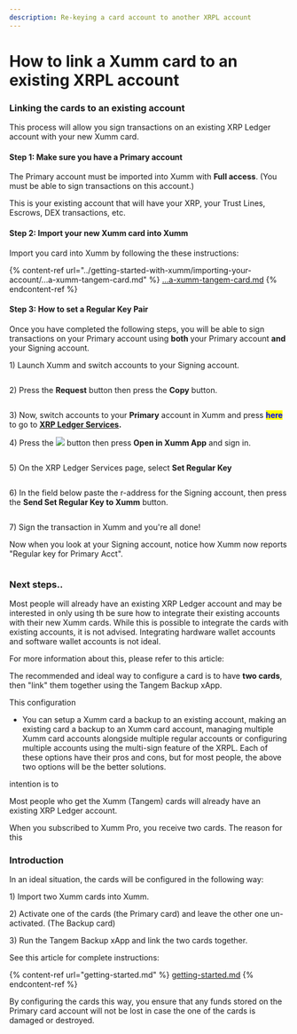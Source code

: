 ```yaml
---
description: Re-keying a card account to another XRPL account
---
```


# How to link a Xumm card to an existing XRPL account

### Linking the cards to an existing account

This process will allow you sign transactions on an existing XRP Ledger account with your new Xumm card.

#### Step 1: Make sure you have a Primary account <a href="#h_46e6d7f417" id="h_46e6d7f417"></a>

The Primary account must be imported into Xumm with **Full access**. (You must be able to sign transactions on this account.)

This is your existing account that will have your XRP, your Trust Lines, Escrows, DEX transactions, etc.

#### Step 2: Import your new Xumm card into Xumm <a href="#h_daeec8d8c2" id="h_daeec8d8c2"></a>

Import you card into Xumm by following the these instructions:

{% content-ref url="../getting-started-with-xumm/importing-your-account/...a-xumm-tangem-card.md" %}
[...a-xumm-tangem-card.md](../getting-started-with-xumm/importing-your-account/...a-xumm-tangem-card.md)
{% endcontent-ref %}

#### Step 3: How to set a Regular Key Pair <a href="#h_daeec8d8c2" id="h_daeec8d8c2"></a>

Once you have completed the following steps, you will be able to sign transactions on your Primary account using **both** your Primary account **and** your Signing account.

1\) Launch Xumm and switch accounts to your Signing account.

<figure><img src="../.gitbook/assets/regular keys -2 (1).png" alt=""><figcaption></figcaption></figure>

2\) Press the **Request** button then press the **Copy** button.

<figure><img src="../.gitbook/assets/regular keys -3.png" alt=""><figcaption></figcaption></figure>

3\) Now, switch accounts to your **Primary** account in Xumm and press <mark style="color:blue;">**here**</mark> to go to [**XRP Ledger Services**](https://xrpl.services/)**.**

4\) Press the ![](<../.gitbook/assets/image (1) (6).png>) button then press **Open in Xumm App** and sign in.

<figure><img src="../.gitbook/assets/Sign into Xumm.png" alt=""><figcaption></figcaption></figure>

5\) On the XRP Ledger Services page, select **Set Regular Key**

<figure><img src="../.gitbook/assets/XRPL Services - Reg Key - 1.png" alt=""><figcaption></figcaption></figure>

6\) In the field below paste the r-address for the Signing account, then press the **Send Set Regular Key to Xumm** button.

<figure><img src="../.gitbook/assets/XRPL - Regular keys.png" alt=""><figcaption></figcaption></figure>

7\) Sign the transaction in Xumm and you're all done!&#x20;

Now when you look at your Signing account, notice how Xumm now reports "Regular key for Primary Acct".

<figure><img src="../.gitbook/assets/regular keys -4.png" alt=""><figcaption></figcaption></figure>

### Next steps..



Most people will already have an existing XRP Ledger account and may be interested in only using th be sure how to integrate their existing accounts with their new Xumm cards. While this is possible to integrate the cards with existing accounts, it is not advised. Integrating hardware wallet accounts and software wallet accounts is not ideal.

For more information about this, please refer to this article:



The recommended and ideal way to configure a card is to have **two cards**, then "link" them together using the Tangem Backup xApp.

This configuration &#x20;

* You can setup a Xumm card a backup to an existing account, making an existing card a backup to an Xumm card account, managing multiple Xumm card accounts alongside multiple regular accounts or configuring multiple accounts using the multi-sign feature of the XRPL. Each of these options have their pros and cons, but for most people, the above two options will be the better solutions.



intention is to&#x20;

Most people who get the Xumm (Tangem) cards will already have an existing XRP Ledger account.

When you subscribed to Xumm Pro, you receive two cards. The reason for this&#x20;



### Introduction

In an ideal situation, the cards will be configured in the following way:

1\) Import two Xumm cards into Xumm.

2\) Activate one of the cards (the Primary card) and leave the other one un-activated. (The Backup card)

3\) Run the Tangem Backup xApp and link the two cards together.

See this article for complete instructions:

{% content-ref url="getting-started.md" %}
[getting-started.md](getting-started.md)
{% endcontent-ref %}

By configuring the cards this way, you ensure that any funds stored on the Primary card account will not be lost in case the one of the cards is damaged or destroyed.

